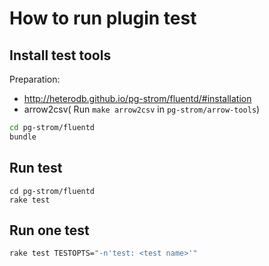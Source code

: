 # How to run plugin test

## Install test tools

Preparation:
* http://heterodb.github.io/pg-strom/fluentd/#installation
* arrow2csv( Run `make arrow2csv` in `pg-strom/arrow-tools`)

```bash
cd pg-strom/fluentd
bundle
```

## Run test

```
cd pg-strom/fluentd
rake test
```

## Run one test

```bash
rake test TESTOPTS="-n'test: <test name>'"
```